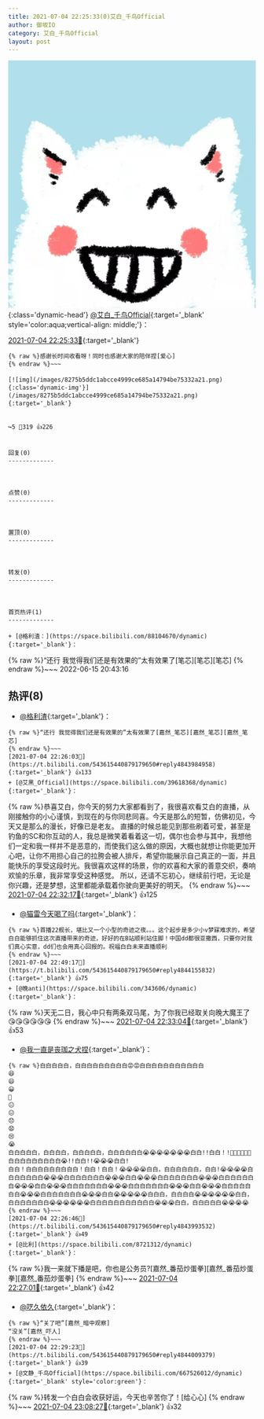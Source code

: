 ```yaml
---
title: 2021-07-04 22:25:33(0)艾白_千鸟Official
author: 御坂IO
category: 艾白_千鸟Official
layout: post
---
```


![img](/images/9ae8b9445fd0665cc014d9080156a45271be73c6.jpg){:class='dynamic-head'}
[@艾白_千鸟Official](https://space.bilibili.com/334537711/dynamic){:target='_blank' style='color:aqua;vertical-align: middle;'}：

[2021-07-04 22:25:33🔗](https://t.bilibili.com/543615440879179650){:target='_blank'}

~~~
{% raw %}感谢长时间收看呀！同时也感谢大家的陪伴捏[爱心]
{% endraw %}~~~

[![img](/images/8275b5ddc1abcce4999ce685a14794be75332a21.png){:class='dynamic-img'}](/images/8275b5ddc1abcce4999ce685a14794be75332a21.png){:target='_blank'}


↪️5 💬319 👍226


回复(0)
-------------



点赞(0)
-------------



置顶(0)
-------------



转发(0)
-------------



首页热评(1)
-------------

+ [@格利渣：](https://space.bilibili.com/88104670/dynamic){:target='_blank'}：
~~~
{% raw %}“还行 我觉得我们还是有效果的”太有效果了[笔芯][笔芯][笔芯]
{% endraw %}~~~
2022-06-15 20:43:16


热评(8)
-------------

+ [@格利渣](https://space.bilibili.com/88104670/dynamic){:target='_blank'}：
~~~
{% raw %}“还行 我觉得我们还是有效果的”太有效果了[嘉然_笔芯][嘉然_笔芯][嘉然_笔芯]
{% endraw %}~~~
[2021-07-04 22:26:03🔗](https://t.bilibili.com/543615440879179650#reply4843984958){:target='_blank'} 👍133
+ [@艾黑_Official](https://space.bilibili.com/39618368/dynamic){:target='_blank'}：
~~~
{% raw %}恭喜艾白，你今天的努力大家都看到了，我很喜欢看艾白的直播，从刚接触你的小心谨慎，到现在的与你同悲同喜。今天是那么的短暂，仿佛初见，今天又是那么的漫长，好像已是老友。
直播的时候总能见到那些刷着可爱，甚至是钓鱼的SC和你互动的人，我总是微笑着看着这一切，偶尔也会参与其中，我想他们一定和我一样并不是恶意的，而使我们这么做的原因，大概也就想让你能更加开心吧，让你不用担心自己的拉胯会被人排斥，希望你能展示自己真正的一面，并且能快乐的享受这段时光。我很喜欢这样的场景，你的欢喜和大家的善意交织，奏响欢愉的乐章，我非常享受这种感觉。
所以，还请不忘初心，继续前行吧，无论是你兴趣，还是梦想，这里都能承载着你驶向更美好的明天。
{% endraw %}~~~
[2021-07-04 22:32:17🔗](https://t.bilibili.com/543615440879179650#reply4844036374){:target='_blank'} 👍125
+ [@猫雷今天喝了吗](https://space.bilibili.com/21460891/dynamic){:target='_blank'}：
~~~
{% raw %}首播22舰长，堪比又一个小型的奇迹之夜。。。这个起步是多少小v梦寐难求的，希望白白能够抓住这次直播带来的奇迹，好好的在B站顺利站住脚！中国dd都很亚撒西，只要你对我们真心实意，dd们也会用真心回报的。祝福白白未来直播顺利
{% endraw %}~~~
[2021-07-04 22:49:17🔗](https://t.bilibili.com/543615440879179650#reply4844155832){:target='_blank'} 👍75
+ [@晚anti](https://space.bilibili.com/343606/dynamic){:target='_blank'}：
~~~
{% raw %}天无二日，我心中只有两条双马尾，为了你我已经取关向晚大魔王了😘😘😘😘😘😘
{% endraw %}~~~
[2021-07-04 22:33:04🔗](https://t.bilibili.com/543615440879179650#reply4844038312){:target='_blank'} 👍53
+ [@我一直是丧珈之犬捏](https://space.bilibili.com/279944311/dynamic){:target='_blank'}：
~~~
{% raw %}白白白白白，白白白白白白白白白😡😡白白白白白白白白白白白
😆
😄
😀
🙂
😐
😑
😞
😧
😢
😭
白白白白白，白白白白，白白白白白，白白白白白白😭😭😭😭😭😭😭白白!!白白！!🚕💨💨🍦🍦🍦白白白白白白白白白😭!!白白!!😭😭😭白白!
白白！白白白白白白白白白！白白！白白！😭😭😭😭白白，白白白白白白，白白!😭😭😭😭白白白白白白白😭😭😭白白白白白白白😭😭😭白白😭😭😭白白白白白白白😭😭😭白白白白白白白😭😭😭白白😭😭😭白白白白白白白😭😭😭白白白白白白白😭😭😭白白😭😭😭白白白白白白白😭😭😭白白白白白白白😭😭😭白白😭😭😭😭😭白白白，白白白白😭😭😭😭😭😭白白，白白白白白白白😭😭😭😭😭😭白白白白白白白白白白白😭😭😭白白，白白白白白😭😭😭😭
{% endraw %}~~~
[2021-07-04 22:26:46🔗](https://t.bilibili.com/543615440879179650#reply4843993532){:target='_blank'} 👍49
+ [@比利](https://space.bilibili.com/8721312/dynamic){:target='_blank'}：
~~~
{% raw %}我一来就下播是吧，你也是公务员?[嘉然_番茄炒蛋拳][嘉然_番茄炒蛋拳][嘉然_番茄炒蛋拳]
{% endraw %}~~~
[2021-07-04 22:27:01🔗](https://t.bilibili.com/543615440879179650#reply4843996872){:target='_blank'} 👍42
+ [@呓久依久](https://space.bilibili.com/321515100/dynamic){:target='_blank'}：
~~~
{% raw %}“关了吧”[嘉然_暗中观察]
“没关”[嘉然_吓人]
{% endraw %}~~~
[2021-07-04 22:29:23🔗](https://t.bilibili.com/543615440879179650#reply4844009379){:target='_blank'} 👍39
+ [@文静_千鸟Official](https://space.bilibili.com/667526012/dynamic){:target='_blank' style='color:green'}：
~~~
{% raw %}转发一个白白会收获好运，今天也辛苦你了！[给心心]
{% endraw %}~~~
[2021-07-04 23:08:27🔗](https://t.bilibili.com/543615440879179650#reply4844288038){:target='_blank'} 👍32


